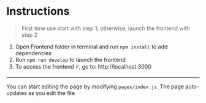 # Instructions
>First time use start with step 1; otherwise, launch the frontend with step 2
1. Open Frontend folder in terminal and run <code>npm install</code> to add dependencies
2. Run <code>npm run develop</code> to launch the frontend
3. To access the frontend ⚡️, go to:
http://localhost:3000 

---
You can start editing the page by modifying `pages/index.js`. The page auto-updates as you edit the file.
